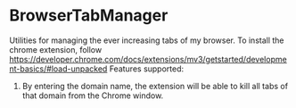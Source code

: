 # BrowserTabManager
Utilities for managing the ever increasing tabs of my browser.
To install the chrome extension, follow https://developer.chrome.com/docs/extensions/mv3/getstarted/development-basics/#load-unpacked
Features supported:
1. By entering the domain name, the extension will be able to kill all tabs of that domain from the Chrome window.

